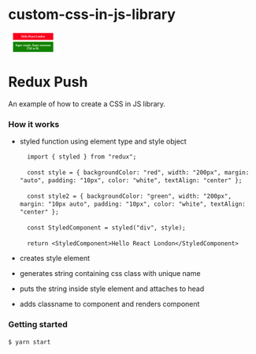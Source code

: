 # custom-css-in-js-library

<img src="https://raw.githubusercontent.com/nialloc9/custom-css-in-js-library/master/assets/result.png" alt='css in js' width="100">

# Redux Push

An example of how to create a CSS in JS library.

### How it works

- styled function using element type and style object

        import { styled } from "redux";
        
        const style = { backgroundColor: "red", width: "200px", margin: "auto", padding: "10px", color: "white", textAlign: "center" };

        const style2 = { backgroundColor: "green", width: "200px", margin: "10px auto", padding: "10px", color: "white", textAlign: "center" };

        const StyledComponent = styled("div", style);

        return <StyledComponent>Hello React London</StyledComponent>

- creates style element 

- generates string containing css class with unique name

- puts the string inside style element and attaches to head

- adds classname to component and renders component


### Getting started
    $ yarn start
